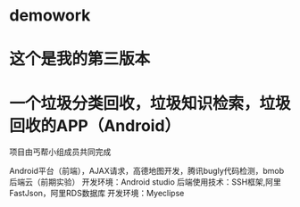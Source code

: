 # demowork
# 这个是我的第三版本


# 一个垃圾分类回收，垃圾知识检索，垃圾回收的APP（Android）

项目由丐帮小组成员共同完成

Android平台（前端），AJAX请求，高德地图开发，腾讯bugly代码检测，bmob后端云（前期实验）
   开发环境：Android studio
后端使用技术：SSH框架,阿里FastJson，阿里RDS数据库
   开发环境：Myeclipse

